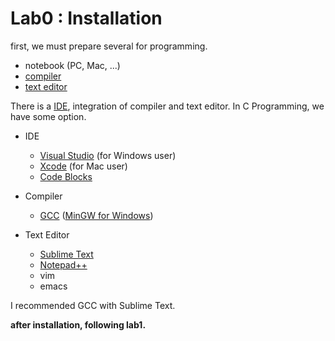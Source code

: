 # Lab0 : Installation
first, we must prepare several for programming.

- notebook (PC, Mac, ...)
- [compiler](https://en.wikipedia.org/wiki/Compiler)
- [text editor](https://en.wikipedia.org/wiki/Text_editor)

There is a [IDE](https://en.wikipedia.org/wiki/Integrated_development_environment), integration of compiler and text editor.
In C Programming, we have some option.

- IDE
    - [Visual Studio](https://www.visualstudio.com/downloads/download-visual-studio-vs) (for Windows user)
    - [Xcode](https://itunes.apple.com/us/app/xcode/id497799835?mt=12) (for Mac user)
    - [Code Blocks](http://www.codeblocks.org/downloads)

- Compiler
    - [GCC](https://gcc.gnu.org/) ([MinGW for Windows](http://www.mingw.org/))

- Text Editor
    - [Sublime Text](https://www.sublimetext.com/)
    - [Notepad++](https://notepad-plus-plus.org/)
    - vim
    - emacs

I recommended GCC with Sublime Text.

**after installation, following lab1.**